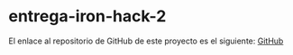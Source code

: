# entrega-iron-hack-2

El enlace al repositorio de GitHub de este proyecto es el siguiente: [GitHub](https://github.com/jzazooro/pizzeria-nivel-2.git)
